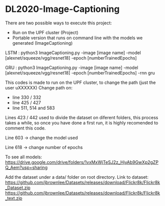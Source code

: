 # DL2020-Image-Captioning

There are two possible ways to execute this project:
 - Run on the UPF cluster (Project)
 - Portable version that runs on command line with the models we generated (ImageCaptioning)


LSTM : python3 ImageCaptioning.py -image [image name] -model [alexnet/squeeze/vgg/resnet18] -epoch [numberTrainedEpochs]

GRU  : python3 ImageCaptioning.py -image [image name] -model [alexnet/squeeze/vgg/resnet18] -epoch [numberTrainedEpochs] -rnn gru

This codes is made to run on the UPF cluster, to change the path (just the user uXXXXXX)
Change path on: 
 - line 330 / 332
 - line 425 / 427
 - line 511, 514 and 583 

Lines 423 / 442 used to divide the dataset on diferent folders, this process takes a while, so once you have done a first
run, it is highly recomended to comment this code. 

Line 603 -> change the model used

Line 618 -> change number of epochs

To see all models:
https://drive.google.com/drive/folders/1vxMxWjTeSJ2z_HjyAb9GwXp2gZPQ_Aem?usp=sharing

Add the dataset under a data/ folder on root directory. Link to dataset:
https://github.com/jbrownlee/Datasets/releases/download/Flickr8k/Flickr8k_Dataset.zip
https://github.com/jbrownlee/Datasets/releases/download/Flickr8k/Flickr8k_text.zip
